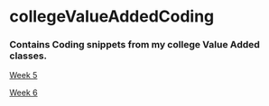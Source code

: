 # collegeValueAddedCoding
### Contains Coding snippets from my college Value Added classes.
<p>
<a href="https://github.com/thisisKushagraGoel/collegeValueAddedCoding/blob/main/w5_1.c">Week 5</a>
</p><p>
<a href="https://github.com/thisisKushagraGoel/collegeValueAddedCoding/blob/main/w6_1.cpp">Week 6</a>
</p>
